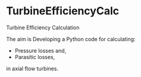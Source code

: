 # TurbineEfficiencyCalc
Turbine Efficiency Calculation

The aim is Developing a Python code for calculating:

- Pressure losses and,
- Parasitic losses,

in axial flow turbines.

